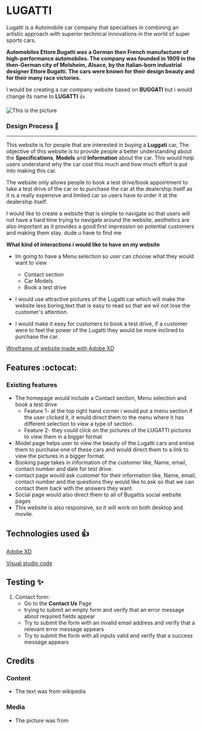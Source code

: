 # LUGATTI
Lugatti is a Automobile car company that specialises in combining an artistic approach with superior technical innovations in the world of super sports cars.

**Automobiles Ettore Bugatti was a German then French manufacturer of high-performance automobiles. The company was founded in 1909 in the then-German city of Molsheim, Alsace, by the Italian-born industrial designer Ettore Bugatti. The cars were known for their design beauty and for their many race victories.**

I would be creating a car company website based on **BUGGATI** but i would change its name to **LUGATTI** :+1:

![This is the picture](https://cimg2.ibsrv.net/ibimg/hgm/1920x1080-1/100/800/the-final-bugatti-divo_100800186.jpg)


### Design Process :rocket:
------------------
This website is for people that are interested in buying a **Luggati** car, The objective of this website is to provide people a better understanding about the **Specifications**, **Models** and **Information** about the car. This would help users understand why the car cost this much and how much effort is put into making this car.

The website only allows people to book a test drive/book appointment to take a test drive of the car or to purchase the car at the dealership itself as it is a really expensive and limited car so users have to order it at the dealership itself.

I would like to create a website that is simple to navigate so that users will not have a hard time trying to navigate around the website, aesthetics are also important as it provides a good first impression on potential customers and making them stay. dude u have to find me 

**What kind of interactions i would like to have on my website**
* Im going to have a Menu selection so user can choose what they would want to view
    * Contact section
    * Car Models
    * Book a test drive

* I would use attractive pictures of the Lugatti car which will make the website less boring,text that is easy to read so that we wil not lose the customer's attention.
* I would make it easy for customers to book a test drive, if a customer were to feel the power of the Lugatti they would be more inclined to purchase the car.

[Wireframe of website made with Adobe XD](https://xd.adobe.com/view/231ce738-51a0-4206-b487-6f7e6edaa566-764f/)
## Features :octocat:
### Existing features

* The homepage would include a Contact section, Menu selection and book a test drive
    * Feature 1- at the top right hand corner i would put a menu section if the user clicked it, it would direct them to the menu where it has different selection to view a type of section.
    * Feature 2- they could click on the pictures of the LUGATTI pictures to view them in a bigger format 
* Model page helps user to view the beauty of the Lugatti cars and entise them to purchase one of these cars and would direct them to a link to view the pictures in a bigger format.
* Booking page takes in information of the customer like, Name, email, contact number and date for test drive.
* contact page would ask customer for their information like, Name, email, contact number and the questions they would like to ask so that we can contact them back with the answers they want.
* Social page would also direct them to all of Bugattis social website pages
* This website is also responsive, so it will work on both desktop and movile.


## Technologies used :+1:
[Adobe XD](https://www.adobe.com/sg/products/xd.html)

[Visual studio code](https://code.visualstudio.com/)

## Testing :sparkles:
1. Contact form:
    * Go to the **Contact Us** Page
    * trying to submit an empty form and verify that an error message about required fields appear
    * Try to submit the form with an invalid email address and verify that a relevant error message appears
    * Try to submit the form with all inputs valid and verify that a success message appears

## Credits

### Content
* The text was from wikipedia

### Media
* The picture was from 